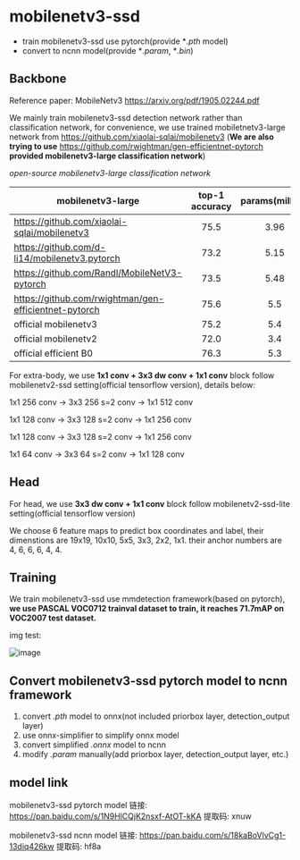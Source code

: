 # mobilenetv3-ssd 
* train mobilenetv3-ssd use pytorch(provide **.pth* model)
* convert to ncnn model(provide **.param*, **.bin*)

## Backbone
Reference paper: MobileNetv3 https://arxiv.org/pdf/1905.02244.pdf

We mainly train mobilenetv3-ssd detection network rather than classification network, for convenience, we use trained mobiletnetv3-large network from https://github.com/xiaolai-sqlai/mobilenetv3 (**We are also trying to use** https://github.com/rwightman/gen-efficientnet-pytorch **provided mobilenetv3-large classification network**)

*open-source mobilenetv3-large classification network*

| mobilenetv3-large      | top-1 accuracy    |  params(million)  | flops/Madds(million) | 
| --------   | :-----:   | :----: | :------: | 
|   https://github.com/xiaolai-sqlai/mobilenetv3  | 75.5             |       3.96            |       272               |   
|   https://github.com/d-li14/mobilenetv3.pytorch         |  73.2             |   5.15            |   246              |       
| https://github.com/Randl/MobileNetV3-pytorch      |73.5             |  5.48           |  220               |    
| https://github.com/rwightman/gen-efficientnet-pytorch | 75.6 | 5.5 | 219 | 
| official mobilenetv3 | 75.2 | 5.4 | 219 | 
| official mobilenetv2 | 72.0 | 3.4 | 300 |
| official efficient B0 | 76.3 | 5.3 | 390 | 

For extra-body, we use **1x1 conv + 3x3 dw conv + 1x1 conv** block follow mobilenetv2-ssd setting(official tensorflow version), details below:

1x1 256 conv -> 3x3 256 s=2 conv -> 1x1 512 conv

1x1 128 conv -> 3x3 128 s=2 conv -> 1x1 256 conv

1x1 128 conv -> 3x3 128 s=2 conv -> 1x1 256 conv

1x1 64  conv -> 3x3 64  s=2 conv -> 1x1 128 conv


## Head
For head, we use **3x3 dw conv + 1x1 conv** block follow mobilenetv2-ssd-lite setting(official tensorflow version)

We choose 6 feature maps to predict box coordinates and label, their dimenstions are 19x19, 10x10, 5x5, 3x3, 2x2, 1x1. their anchor numbers are 4, 6, 6, 6, 4, 4.  

## Training
We train mobilenetv3-ssd use mmdetection framework(based on pytorch), **we use PASCAL VOC0712 trainval dataset to train, it reaches 71.7mAP on VOC2007 test dataset.**

img test:

![image](https://github.com/ujsyehao/mobilenetv3-ssd/blob/master/214.jpg)


## Convert mobilenetv3-ssd pytorch model to ncnn framework 
1. convert *.pth* model to onnx(not included priorbox layer, detection_output layer)
2. use onnx-simplifier to simplify onnx model
3. convert simplified *.onnx* model to ncnn
4. modify *.param* manually(add priorbox layer, detection_output layer, etc.)

## model link
mobilenetv3-ssd pytorch model 链接: https://pan.baidu.com/s/1N9HlCQjK2nsxf-AtOT-kKA 提取码: xnuw 

mobilenetv3-ssd ncnn model 链接: https://pan.baidu.com/s/18kaBoVlvCg1-13diq426kw 提取码: hf8a 

